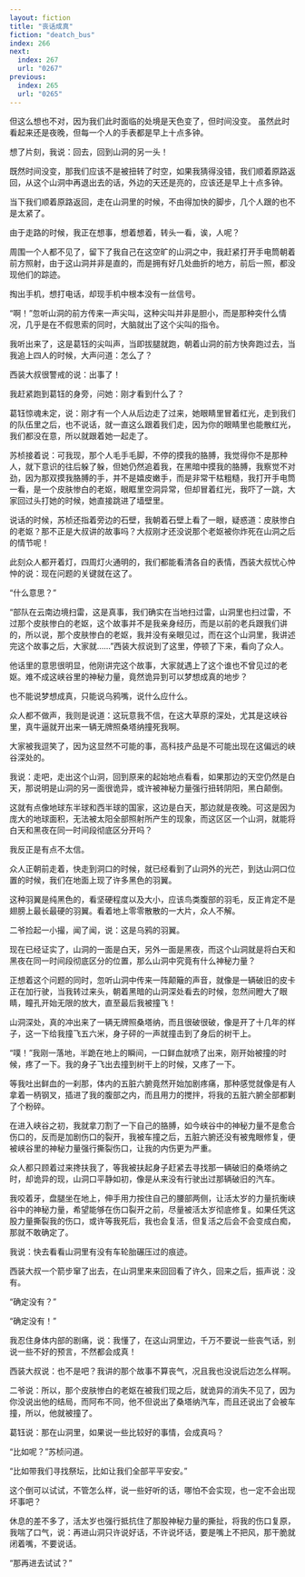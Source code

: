 ```yaml
---
layout: fiction
title: "丧话成真"
fiction: "deatch_bus"
index: 266
next:
  index: 267
  url: "0267"
previous:
  index: 265
  url: "0265"
---
```

但这么想也不对，因为我们此时面临的处境是天色变了，但时间没变。   虽然此时看起来还是夜晚，但每一个人的手表都是早上十点多钟。

想了片刻，我说：回去，回到山洞的另一头！

既然时间没变，那我们应该不是被扭转了时空，如果我猜得没错，我们顺着原路返回，从这个山洞中再退出去的话，外边的天还是亮的，应该还是早上十点多钟。

当下我们顺着原路返回，走在山洞里的时候，不由得加快的脚步，几个人跟的也不是太紧了。

由于走路的时候，我正在想事，想着想着，转头一看，诶，人呢？

周围一个人都不见了，留下了我自己在这空旷的山洞之中，我赶紧打开手电筒朝着前方照射，由于这山洞并非是直的，而是拥有好几处曲折的地方，前后一照，都没现他们的踪迹。

掏出手机，想打电话，却现手机中根本没有一丝信号。

“啊！”忽听山洞的前方传来一声尖叫，这种尖叫并非是胆小，而是那种突什么情况，几乎是在不假思索的同时，大脑就出了这个尖叫的指令。

我听出来了，这是葛钰的尖叫声，当即拔腿就跑，朝着山洞的前方快奔跑过去，当我追上四人的时候，大声问道：怎么了？

西装大叔很警戒的说：出事了！

我赶紧跑到葛钰的身旁，问她：刚才看到什么了？

葛钰惊魂未定，说：刚才有一个人从后边走了过来，她眼睛里冒着红光，走到我们的队伍里之后，也不说话，就一直这么跟着我们走，因为你的眼睛里也能散红光，我们都没在意，所以就跟着她一起走了。

苏桢接着说：可我现，那个人毛手毛脚，不停的摸我的胳膊，我觉得你不是那种人，就下意识的往后躲了躲，但她仍然追着我，在黑暗中摸我的胳膊，我察觉不对劲，因为那双摸我胳膊的手，并不是嬉皮嫩手，而是非常干枯粗糙，我打开手电筒一看，是一个皮肤惨白的老妪，眼眶里空洞异常，但却冒着红光，我吓了一跳，大家回过头打她的时候，她直接跳进了墙壁里。

说话的时候，苏桢还指着旁边的石壁，我朝着石壁上看了一眼，疑惑道：皮肤惨白的老妪？那不正是大叔讲的故事吗？大叔刚才还没说那个老妪被你炸死在山洞之后的情节呢！

此刻众人都开着灯，四周灯火通明的，我们都能看清各自的表情，西装大叔忧心忡忡的说：现在问题的关键就在这了。

“什么意思？”

“部队在云南边境扫雷，这是真事，我们确实在当地扫过雷，山洞里也扫过雷，不过那个皮肤惨白的老妪，这个故事并不是我亲身经历，而是以前的老兵跟我们讲的，所以说，那个皮肤惨白的老妪，我并没有亲眼见过，而在这个山洞里，我讲述完这个故事之后，大家就……”西装大叔说到了这里，停顿了下来，看向了众人。

他话里的意思很明显，他刚讲完这个故事，大家就遇上了这个谁也不曾见过的老妪。难不成这峡谷里的神秘力量，竟然诡异到可以梦想成真的地步？

也不能说梦想成真，只能说乌鸦嘴，说什么应什么。

众人都不做声，我则是说道：这玩意我不信，在这大草原的深处，尤其是这峡谷里，真牛逼就开出来一辆无牌照桑塔纳撞死我啊。

大家被我逗笑了，因为这显然不可能的事，高科技产品是不可能出现在这偏远的峡谷深处的。

我说：走吧，走出这个山洞，回到原来的起始地点看看，如果那边的天空仍然是白天，那说明是山洞的另一面很诡异，或许被神秘力量强行扭转阴阳，黑白颠倒。

这就有点像地球东半球和西半球的国家，这边是白天，那边就是夜晚。可这是因为庞大的地球面积，无法被太阳全部照射所产生的现象，而这区区一个山洞，就能将白天和黑夜在同一时间段彻底区分开吗？

我反正是有点不太信。

众人正朝前走着，快走到洞口的时候，就已经看到了山洞外的光芒，到达山洞口位置的时候，我们在地面上现了许多黑色的羽翼。

这种羽翼是纯黑色的，看坚硬程度以及大小，应该鸟类腹部的羽毛，反正肯定不是翅膀上最长最硬的羽翼。看着地上零零散散的一大片，众人不解。

二爷捡起一小撮，闻了闻，说：这是乌鸦的羽翼。

现在已经证实了，山洞的一面是白天，另外一面是黑夜，而这个山洞就是将白天和黑夜在同一时间段彻底区分的位置，那么山洞中究竟有什么神秘力量？

正想着这个问题的同时，忽听山洞中传来一阵颠簸的声音，就像是一辆破旧的皮卡正在加行驶，当我转过来头，朝着黑暗的山洞深处看去的时候，忽然间瞪大了眼睛，瞳孔开始无限的放大，直至最后我被撞飞！

山洞深处，真的冲出来了一辆无牌照桑塔纳，而且很破很破，像是开了十几年的样子，这一下给我撞飞五六米，身子砰的一声就撞击到了身后的树干上。

“噗！”我刚一落地，半跪在地上的瞬间，一口鲜血就喷了出来，刚开始被撞的时候，疼了一下。我的身子飞出去撞到树干上的时候，又疼了一下。

等我吐出鲜血的一刹那，体内的五脏六腑竟然开始加剧疼痛，那种感觉就像是有人拿着一柄钢叉，插进了我的腹部之内，而且用力的搅拌，将我的五脏六腑全部都剿了个粉碎。

在进入峡谷之初，我就拿刀割了一下自己的胳膊，如今峡谷中的神秘力量不是愈合伤口的，反而是加剧伤口的裂开，我被车撞之后，五脏六腑还没有被鬼眼修复，便被峡谷里的神秘力量强行撕裂伤口，让我的内伤更为严重。

众人都只顾着过来搀扶我了，等我被扶起身子赶紧去寻找那一辆破旧的桑塔纳之时，却诡异的现，山洞口平静如初，像是从来没有行驶出过那辆破旧的汽车。

我咬着牙，盘腿坐在地上，伸手用力按住自己的腰部两侧，让活太岁的力量抗衡峡谷中的神秘力量，希望能够在伤口裂开之前，尽量被活太岁彻底修复。如果任凭这股力量撕裂我的伤口，或许等我死后，我也会复活，但复活之后会不会变成白痴，那就不敢确定了。

我说：快去看看山洞里有没有车轮胎碾压过的痕迹。

西装大叔一个箭步窜了出去，在山洞里来来回回看了许久，回来之后，振声说：没有。

“确定没有？”

“确定没有！”

我忍住身体内部的剧痛，说：我懂了，在这山洞里边，千万不要说一些丧气话，别说一些不好的预言，不然都会成真！

西装大叔说：也不是吧？我讲的那个故事不算丧气，况且我也没说后边怎么样啊。

二爷说：所以，那个皮肤惨白的老妪在被我们现之后，就诡异的消失不见了，因为你没说出他的结局，而阿布不同，他不但说出了桑塔纳汽车，而且还说出了会被车撞，所以，他就被撞了。

葛钰说：那在山洞里，如果说一些比较好的事情，会成真吗？

“比如呢？”苏桢问道。

“比如带我们寻找祭坛，比如让我们全部平平安安。”

这个倒可以试试，不管怎么样，说一些好听的话，哪怕不会实现，也一定不会出现坏事吧？

休息的差不多了，活太岁也强行抵抗住了那股神秘力量的撕扯，将我的伤口复原，我喘了口气，说：再进山洞只许说好话，不许说坏话，要是嘴上不把风，那干脆就闭着嘴，不要说话。

“那再进去试试？”